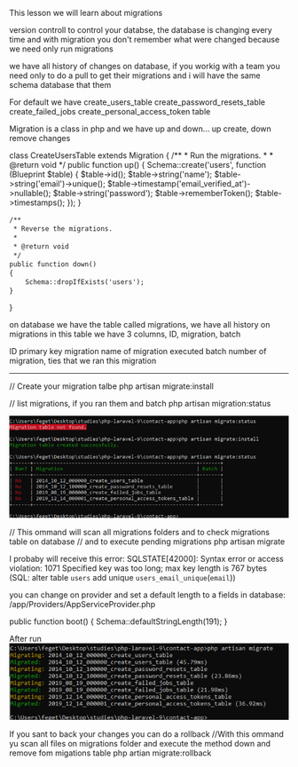 This lesson we will learn about migrations


version controll to control your databse, the database is changing every time
and with migration you don't remember what were changed because we need only run migrations

we have all history of changes on database, if you workig with a team you need only
to do a pull to get their migrations and i will have the same schema database that them

For default we have
create_users_table
create_password_resets_table
create_failed_jobs
create_personal_access_token table

Migration is a class in php and we have up and down... up create, down remove changes

class CreateUsersTable extends Migration
{
    /**
     * Run the migrations.
     *
     * @return void
     */
    public function up()
    {
        Schema::create('users', function (Blueprint $table) {
            $table->id();
            $table->string('name');
            $table->string('email')->unique();
            $table->timestamp('email_verified_at')->nullable();
            $table->string('password');
            $table->rememberToken();
            $table->timestamps();
        });
    }

    /**
     * Reverse the migrations.
     *
     * @return void
     */
    public function down()
    {
        Schema::dropIfExists('users');
    }
}




on database we have the table called migrations, we have all history on migrations in this table
we have 3 columns, ID, migration, batch

ID primary key
migration name of migration executed
batch number of migration, ties that we ran this migration


---



// Create your migration talbe
php artisan migrate:install

// list migrations, if you ran them and batch
php artisan migration:status

<img src="./imgs/migration1.png" />

// This ommand will scan all migrations folders and to check migrations table on database
// and to execute pending migrations
php artisan migrate

I probaby will receive this error:
SQLSTATE[42000]: Syntax error or access violation: 1071 Specified key was too long; max key length is 767 bytes (SQL: alter table `users` add unique `users_email_unique`(`email`))

you can change on provider and set a default length to a fields in database:
/app/Providers/AppServiceProvider.php

public function boot()
{
    Schema::defaultStringLength(191);
}

After run
<img src="./imgs/imagration2.png" />

If you sant to back your changes you can do a rollback
//With this ommand yu scan all files on migrations folder and execute the method down and remove fom migations table
php artian migrate:rollback
